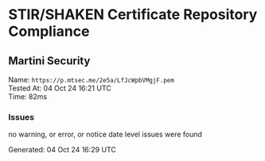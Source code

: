 # STIR/SHAKEN Certificate Repository Compliance

## Martini Security

Name: `https://p.mtsec.me/2e5a/LfJcWpbVMgjF.pem`\
Tested At: 04 Oct 24 16:21 UTC\
Time: 82ms

### Issues

no warning, or error, or notice date level issues were found

Generated: 04 Oct 24 16:29 UTC